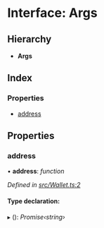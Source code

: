 # Interface: Args

## Hierarchy

- **Args**

## Index

### Properties

- [address](_wallet_.args.md#address)

## Properties

### address

• **address**: _function_

_Defined in [src/Wallet.ts:2](https://github.com/PolymathNetwork/polymath-sdk/blob/a1cd5e3/src/Wallet.ts#L2)_

#### Type declaration:

▸ (): _Promise‹string›_
